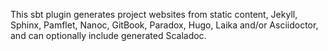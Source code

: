 This sbt plugin generates project websites from static content, Jekyll, Sphinx, Pamflet, Nanoc, GitBook, Paradox, Hugo, Laika and/or Asciidoctor, and can optionally include generated Scaladoc.
